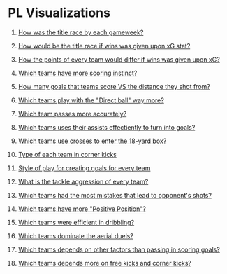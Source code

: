 # PL Visualizations

1) [How was the title race by each gameweek?](https://htmlpreview.github.io/?https://github.com/karimothman6/PL/blob/main/Visualization/Title%20Race.html)

2) [How would be the title race if wins was given upon xG stat?](https://htmlpreview.github.io/?https://github.com/karimothman6/PL/blob/main/Visualization/Expected%20Title%20Race.html)

3) [How the points of every team would differ if wins was given upon xG?](https://htmlpreview.github.io/?https://github.com/karimothman6/PL/blob/main/Visualization/Expected%20and%20Actual%20points%20diff.html)

4) [Which teams have more scoring instinct?](https://htmlpreview.github.io/?https://github.com/karimothman6/PL/blob/main/Visualization/Shot%20on%20Target%20to%20GOALS.html)

5) [How many goals that teams score VS the distance they shot from?](https://htmlpreview.github.io/?https://github.com/karimothman6/PL/blob/main/Visualization/Goals%20per%20shot%20VS%20Distance.html)

6) [Which teams play with the "Direct ball" way more?](https://htmlpreview.github.io/?https://github.com/karimothman6/PL/blob/main/Visualization/Direct%20Play%20Rate.html)

7) [Which team passes more accurately?](https://htmlpreview.github.io/?https://github.com/karimothman6/PL/blob/main/Visualization/Passes%20Completed.html)

8) [Which teams uses their assists effectiently to turn into goals?](https://htmlpreview.github.io/?https://github.com/karimothman6/PL/blob/main/Visualization/Assists%20-%20Expected%20Assists.html)

9) [Which teams use crosses to enter the 18-yard box?](https://htmlpreview.github.io/?https://github.com/karimothman6/PL/blob/main/Visualization/Passes%20to%2018%20VS%20Crosses%20to%2018.html)

10) [Type of each team in corner kicks](https://htmlpreview.github.io/?https://github.com/karimothman6/PL/blob/main/Visualization/Corner%20Kicks%20Types.html)

11) [Style of play for creating goals for every team](https://htmlpreview.github.io/?https://github.com/karimothman6/PL/blob/main/Visualization/GCA%20actions.html)

12) [What is the tackle aggression of every team?](https://htmlpreview.github.io/?https://github.com/karimothman6/PL/blob/main/Visualization/Tackles.html)

13) [Which teams had the most mistakes that lead to opponent's shots?](https://htmlpreview.github.io/?https://github.com/karimothman6/PL/blob/main/Visualization/Errors.html)

14) [Which teams have more "Positive Position"?](https://htmlpreview.github.io/?https://github.com/karimothman6/PL/blob/main/Visualization/Positive%20Possession.html)

15) [Which teams were efficient in dribbling?](https://htmlpreview.github.io/?https://github.com/karimothman6/PL/blob/main/Visualization/Dribbling.html)

16) [Which teams dominate the aerial duels?](https://htmlpreview.github.io/?https://github.com/karimothman6/PL/blob/main/Visualization/Aerial%20Duels.html)

17) [Which teams depends on other factors than passing in scoring goals?](https://htmlpreview.github.io/?https://github.com/karimothman6/PL/blob/main/Visualization/xG%20-%20xAG.html)

18) [Which teams depends more on free kicks and corner kicks?](https://htmlpreview.github.io/?https://github.com/karimothman6/PL/blob/main/Visualization/Dead%20Passes.html)
